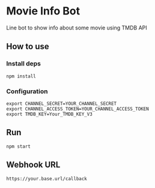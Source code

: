 # Movie Info Bot

Line bot to show info about some movie using TMDB API

## How to use

### Install deps

```shell
npm install
```

### Configuration

```shell
export CHANNEL_SECRET=YOUR_CHANNEL_SECRET
export CHANNEL_ACCESS_TOKEN=YOUR_CHANNEL_ACCESS_TOKEN
export TMDB_KEY=Your_TMDB_KEY_V3
```

## Run

```shell
npm start
```

## Webhook URL

```
https://your.base.url/callback
```
